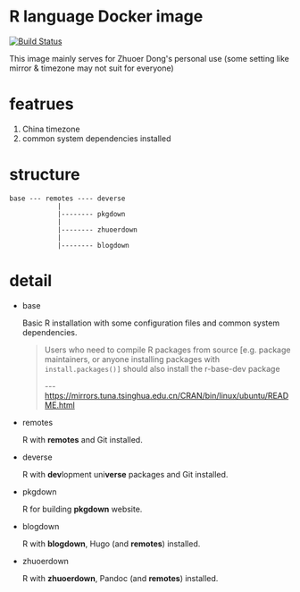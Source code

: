 # R language Docker image
[![Build Status](https://travis-ci.com/dongzhuoer/docker-rlang.svg?branch=master)](https://travis-ci.com/dongzhuoer/docker-rlang)

This image mainly serves for Zhuoer Dong's personal use (some setting like mirror & timezone may not suit for everyone)



# featrues 

1. China timezone
1. common system dependencies installed



# structure

```
base --- remotes ---- deverse
            |
            |-------- pkgdown 
            |
            |-------- zhuoerdown 
            |
            |-------- blogdown
```



# detail

- base 

  Basic R installation with some configuration files and common system dependencies.
  
  > Users who need to compile R packages from source [e.g. package maintainers, or anyone installing packages with `install.packages()]` should also install the r-base-dev package
  > 
  > --- https://mirrors.tuna.tsinghua.edu.cn/CRAN/bin/linux/ubuntu/README.html  

- remotes

  R with **remotes** and Git installed.

- deverse
  
  R with **dev**lopment uni**verse** packages and Git installed.

- pkgdown
  
  R for building **pkgdown** website.

- blogdown
  
  R with **blogdown**, Hugo (and **remotes**) installed.

- zhuoerdown
  
  R with **zhuoerdown**, Pandoc (and **remotes**) installed.
